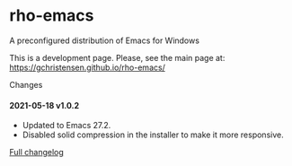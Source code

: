 # rho-emacs
A preconfigured distribution of Emacs for Windows

This is a development page. Please, see the main page at: https://gchristensen.github.io/rho-emacs/

Changes

#### 2021-05-18 v1.0.2

* Updated to Emacs 27.2.
* Disabled solid compression in the installer to make it more responsive.

[Full changelog](changelog.md)